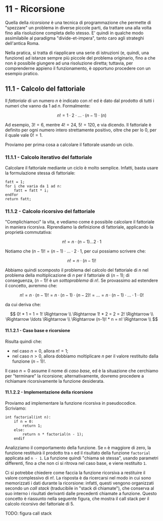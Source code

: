 # 11 - Ricorsione

Quella della *ricorsione* è una tecnica di programmazione che permette di "spezzare" un problema in diverse piccole parti, da trattare una alla volta fino alla risoluzione completa dello stesso. E' quindi in qualche modo assimilabile al paradigma "divide-et-impera", tanto caro agli strateghi dell'antica Roma.

Nella pratica, si tratta di riapplicare una serie di istruzioni (e, quindi, una funzione) ad istanze sempre più piccole del problema originario, fino a che non è possibile giungere ad una risoluzione diretta; tuttavia, per comprenderne appieno il funzionamento, è opportuno procedere con un esempio pratico.

## 11.1 - Calcolo del fattoriale

Il *fattoriale* di un numero $n$ è indicato con $n!$ ed è dato dal prodotto di tutti i numeri che vanno da $1$ ad $n$. Formalmente:

$$
n! = 1 \cdot 2 \cdot \ldots \cdot (n-1) \cdot (n)
$$

Ad esempio, $3! = 6$, mentre $4! = 24$, $5! = 120$, e via dicendo. Il fattoriale è definito per ogni numero intero strettamente positivo, oltre che per lo $0$, per il quale vale $0!=1$.

Proviamo per prima cosa a calcolare il fattorale usando un ciclo.

### 11.1.1 - Calcolo iterativo del fattoriale

Calcolare il fattoriale mediante un ciclo è molto semplice. Infatti, basta usare la formulazione stessa di fattoriale:

```linenums="1"
fatt = 1;
for i che varia da 1 ad n:
	fatt = fatt * i;
endfor
return fatt;
```

### 11.1.2 - Calcolo ricorsivo del fattoriale

"Complichiamoci" la vita, e vediamo come è possibile calcolare il fattoriale in maniera ricorsiva. Riprendiamo la definizione di fattoriale, applicando la proprietà commutativa:

$$
n! = n \cdot(n-1) \ldots 2 \cdot 1
$$

Notiamo che $(n - 1)! = (n - 1) \cdot \ldots \cdot 2 \cdot 1$, per cui possiamo scrivere che:

$$
n! = n \cdot (n - 1)!
$$

Abbiamo quindi scomposto il problema del calcolo del fattoriale di $n$ nel problema della moltiplicazione di $n$ per il fattoriale di $(n-1)$; di conseguenza, $(n-1)!$ è un *sottoproblema* di $n!$. Se provassimo ad estendere il concetto, avremmo che:

$$
n! = n \cdot (n-1)! = n \cdot (n-1) \cdot (n-2)! = \ldots = n \cdot (n-1) \cdot \ldots \cdot 1 \cdot 0!
$$

da cui deriva che:

$$
0! * 1 = 1 = 1! \Rightarrow \\
\Rightarrow 1! * 2 = 2 = 2! \Rightarrow \\
\Rightarrow \ldots \Rightarrow \\
\Rightarrow (n-1)! * n = n! \Rightarrow \\
$$

#### 11.1.2.1 - Caso base e ricorsione

Risulta quindi che:

* nel caso $n=0$, allora $n! = 1$;
* nel caso $n > 0$, allora dobbiamo moltiplicare $n$ per il valore restituito dalla funzione $(n-1)!$.

Il caso $n =0$ assume il nome di *caso base*, ed è la situazione che cerchiamo per "terminare" la ricorsione; alternativamente, dovremo procedere a richiamare ricorsivamente la funzione desiderata.

#### 11.1.2.2 - Implementazione della ricorsione

Proviamo ad implementare la funzione ricorsiva in pseudocodice. Scriviamo:

```linenums="1"
int factorial(int n):
	if n = 0:
		return 1;
	else:
		return n * factorial(n - 1);
	endif
```

Analizziamo il comportamento della funzione. Se `n` è maggiore di zero, la funzione restituirà il prodotto tra `n` ed il risultato della funzione `factorial` applicata ad `n - 1`. La funzione quindi "chiama sè stessa", usando parametri differenti, fino a che non ci si ritrova nel caso base, e viene restituito `1`.

Ci si potrebbe chiedere come faccia la funzione ricorsiva a restituire il valore complessivo di $n!$. La risposta è da ricercarsi nel modo in cui sono memorizzati i dati durante la ricorsione: infatti, questi vengono organizzati secondo un *call stack* (traducibile in "stack di chiamate"), che conserva al suo interno i risultati derivanti dalle precedenti chiamate a funzione. Questo concetto è riassunto nella seguente figura, che mostra il call stack per il calcolo ricorsivo del fattoriale di 5.

TODO: figura call stack
